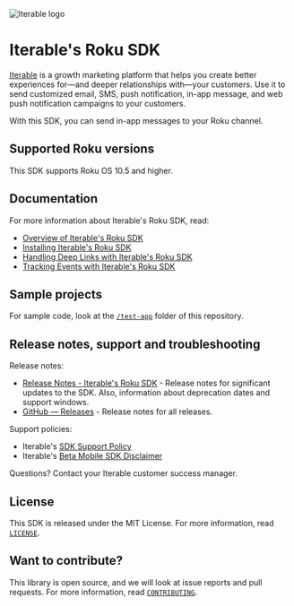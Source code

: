 ![Iterable logo](https://raw.githubusercontent.com/Iterable/swift-sdk/master/images/Iterable-Logo.png "Iterable Logo")

# Iterable's Roku SDK

[Iterable](https://www.iterable.com) is a growth marketing platform that helps
you create better experiences for—and deeper relationships with—your customers.
Use it to send customized email, SMS, push notification, in-app message, and
web push notification campaigns to your customers.

With this SDK, you can send in-app messages to your Roku channel.

## Supported Roku versions

This SDK supports Roku OS 10.5 and higher.

## Documentation

For more information about Iterable's Roku SDK, read:

- [Overview of Iterable's Roku SDK](https://support.iterable.com/hc/articles/12862373094804)
- [Installing Iterable's Roku SDK](https://support.iterable.com/hc/articles/12862317834004)
- [Handling Deep Links with Iterable's Roku SDK](https://support.iterable.com/hc/articles/12862295581972)
- [Tracking Events with Iterable's Roku SDK](https://support.iterable.com/hc/articles/12862361352596)

## Sample projects

For sample code, look at the [`/test-app`](https://github.com/Iterable/iterable-roku-sdk/tree/main/test-app) 
folder of this repository.

## Release notes, support and troubleshooting

Release notes:

- [Release Notes - Iterable's Roku SDK](https://support.iterable.com/hc/articles/12862317834004) -
  Release notes for significant updates to the SDK. Also, information about 
  deprecation dates and support windows.
- [GitHub — Releases](https://github.com/Iterable/iterable-roku-sdk/releases) -
  Release notes for all releases.

Support policies:

- Iterable's [SDK Support Policy](https://support.iterable.com/hc/articles/360046136171)
- Iterable's [Beta Mobile SDK Disclaimer](https://support.iterable.com/hc/articles/360034753412)

Questions? Contact your Iterable customer success manager.

## License

This SDK is released under the MIT License. For more information, read 
[`LICENSE`](https://github.com/Iterable/swift-sdk/blob/master/LICENSE.md).

## Want to contribute?

This library is open source, and we will look at issue reports and pull requests.
For more information, read [`CONTRIBUTING`](CONTRIBUTING.md).
